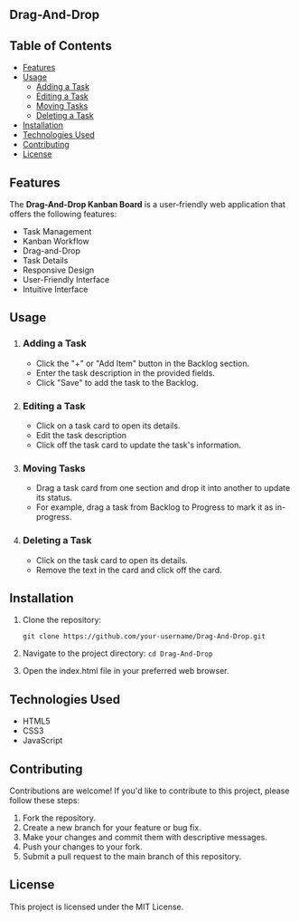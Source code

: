 ## Drag-And-Drop

## Table of Contents

- [Features](#features)
- [Usage](#usage)
  - [Adding a Task](#adding-a-task)
  - [Editing a Task](#editing-a-task)
  - [Moving Tasks](#moving-tasks)
  - [Deleting a Task](#deleting-a-task)
- [Installation](#installation)
- [Technologies Used](#technologies-used)
- [Contributing](#contributing)
- [License](#license)

## Features

The **Drag-And-Drop Kanban Board** is a user-friendly web application that offers the following features:

- Task Management
- Kanban Workflow
- Drag-and-Drop
- Task Details
- Responsive Design
- User-Friendly Interface
- Intuitive Interface

## Usage

1. ### Adding a Task

   - Click the "+" or "Add Item" button in the Backlog section.
   - Enter the task description in the provided fields.
   - Click "Save" to add the task to the Backlog.

2. ### Editing a Task

   - Click on a task card to open its details.
   - Edit the task description
   - Click off the task card to update the task's information.

3. ### Moving Tasks

   - Drag a task card from one section and drop it into another to update its status.
   - For example, drag a task from Backlog to Progress to mark it as in-progress.

4. ### Deleting a Task

   - Click on the task card to open its details.
   - Remove the text in the card and click off the card.

## Installation

1. Clone the repository:

   ```
   git clone https://github.com/your-username/Drag-And-Drop.git
   ```
2. Navigate to the project directory:   ``` cd Drag-And-Drop ```
3. Open the index.html file in your preferred web browser.

## Technologies Used
- HTML5
- CSS3
- JavaScript

## Contributing
Contributions are welcome! If you'd like to contribute to this project, please follow these steps:

1. Fork the repository.
2. Create a new branch for your feature or bug fix.
3. Make your changes and commit them with descriptive messages.
4. Push your changes to your fork.
5. Submit a pull request to the main branch of this repository.

## License
This project is licensed under the MIT License.
